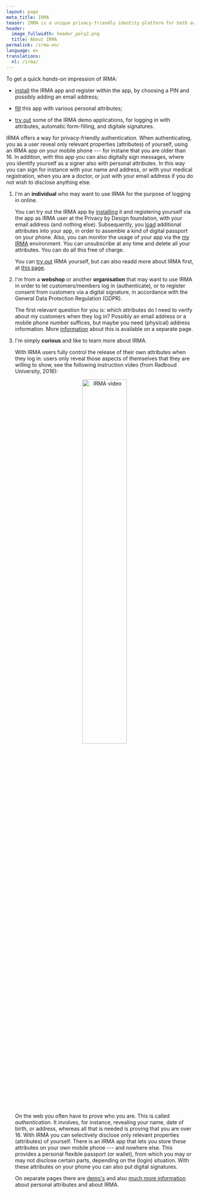 ```yaml
---
layout: page
meta_title: IRMA
teaser: IRMA is a unique privacy-friendly identity platform for both authentication and signing.
header:
  image_fullwidth: header_poly2.png
  title: About IRMA
permalink: /irma-en/
language: en
translations:
  nl: /irma/
---
```


To get a quick *hands-on* impression of IRMA:

  * [install](/download-en) the IRMA app and register within the app,
    by choosing a PIN and possibly adding an email address;

  * [fill](/issuance) this app with various personal attributes;

  * [try out](/demo-en) some of the IRMA demo applications, for
    logging in with attributes, automatic form-filling, and digitale
    signatures.

IRMA offers a way for privacy-friendly authentication. When
authenticating, you as a user reveal only relevant properties
(attributes) of yourself, using an IRMA app on your mobile phone ---
for instane that you are older than 16. In addition, with this app you
can also digitally sign messages, where you identify yourself as a
signer also with personal attributes. In this way you can sign for
instance with your name and address, or with your medical
registration, when you are a doctor, or just with your email address
if you do not wish to disclose anything else.

 1. I'm an **individual** who may want to use IRMA for the purpose of
    logging in online.

    You can try out the IRMA app by [installing](/download-en) it and
    registering yourself via the app as IRMA user at the Privacy by
    Design foundation, with your email address (and nothing
    else). Subsequently, you [load](/issuance) additional attributes
    into your app, in order to assemble a kind of digital passport on
    your phone. Also, you can monitor the usage of your app via the
    [my IRMA](/myirma) environment. You can unsubscribe at any time
    and delete all your attributes. You can do all this free of
    charge.

    You can [try out](/demo-en) IRMA yourself, but can also readd more
    about IRMA first, at [this page](/irma-explanation).

 2. I'm from a **webshop** or another **organisation** that may want
    to use IRMA in order to let customers/members log in
    (authenticate), or to register consent from customers via a
    digital signature, in accordance with the General Data Protection
    Regulation (GDPR).

    The first relevant question for you is: which attributes do I need
    to verify about my customers when they log in? Possibly an email
    address or a mobile phone number suffices, but maybe you need
    (physical) address information. More [information](/irma-verifier)
    about this is available on a separate page.


 3. I'm simply **curious** and like to learn more about IRMA.

    With IRMA users fully control the release of their own attributes
    when they log in&#58; users only reveal those aspects of
    themselves that they are willing to show, see the following
    instruction video (from Radboud University, 2016)&#58;

    <p align="center"><a
    href="https://www.youtube.com/watch?v=q6IihEQFPys"><img
    src="../images/irma-video-screenshot.png" alt="IRMA video"
    style="width: 50%; height: 50%"/></a></p>

    On the web you often have to prove who you are. This is called
    *authentication*. It involves, for instance, revealing your name,
    date of birth, or address, whereas all that is needed is proving
    that you are over 16. With IRMA you can selectively disclose only
    relevant properties (attributes) of yourself. There is an IRMA app
    that lets you store these attributes on your own mobile phone ---
    and nowhere else. This provides a personal flexible passport (or
    wallet), from which you may or may not disclose certain parts,
    depending on the (login) situation. With these attributes on your
    phone you can also put digital signatures.

    On separate pages there are [demo's](/demo-en) and also [much more
    information](/irma-explanation) about personal attributes and
    about IRMA.
